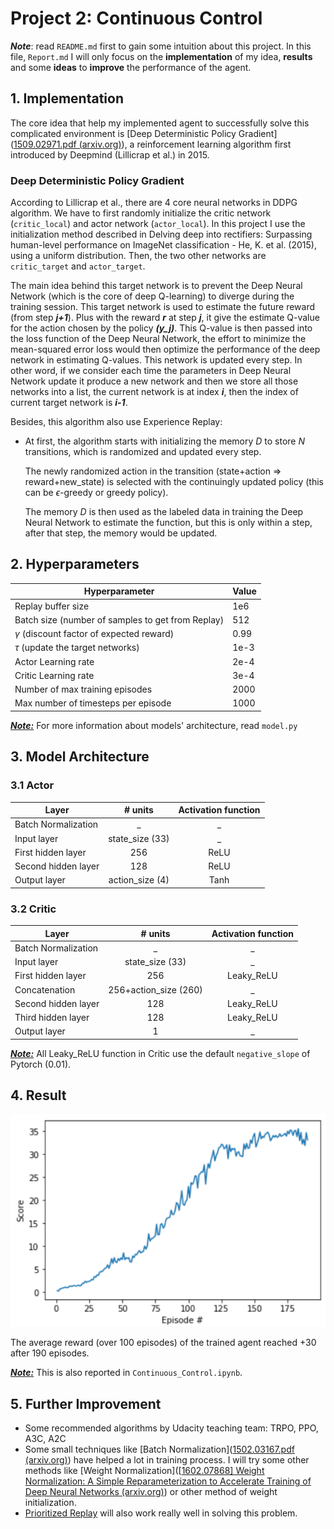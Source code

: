 # Project 2: Continuous Control

***Note***: read `README.md` first to gain some intuition about this project. In this file, `Report.md` I will only focus on the **implementation** of my idea, **results** and some **ideas** to **improve** the performance of the agent.

## 1. Implementation

The core idea that help my implemented agent to successfully solve this complicated environment is [Deep Deterministic Policy Gradient]([1509.02971.pdf (arxiv.org)](https://arxiv.org/pdf/1509.02971.pdf)), a reinforcement learning algorithm first introduced by Deepmind (Lillicrap et al.) in 2015.

### Deep Deterministic Policy Gradient

According to Lillicrap et al., there are 4 core neural networks in DDPG algorithm. We have to first randomly initialize the critic network (`critic_local`) and actor network (`actor_local`). In this project I use the initialization method described in Delving deep into rectifiers: Surpassing human-level performance on ImageNet classification - He, K. et al. (2015), using a uniform distribution. Then, the two other networks are `critic_target` and `actor_target`.

The main idea behind this target network is to prevent the Deep Neural Network (which is the core of deep Q-learning) to diverge during the training session. This target network is used to estimate the future reward (from step ***j+1***). Plus with the reward ***r*** at step ***j***, it give the estimate Q-value for the action chosen by the policy ***(y_j)***. This Q-value is then passed into the loss function of the Deep Neural Network, the effort to minimize the mean-squared error loss would then optimize the performance of the deep network in estimating Q-values. This network is updated every step. In other word, if we consider each time the parameters in Deep Neural Network update it produce a new network and then we store all those networks into a list, the current network is at index ***i***, then the index of current target network is ***i-1***.

Besides, this algorithm also use Experience Replay: 

- At first, the algorithm starts with initializing the memory $D$ to store $N$ transitions, which is randomized and updated every step.

  The newly randomized action in the transition (state+action ⇒ reward+new_state) is selected with the continuingly updated policy (this can be $\epsilon$-greedy or greedy policy).

  The memory $D$ is then used as the labeled data in training the Deep Neural Network to estimate the function, but this is only within a step, after that step, the memory would be updated.

## 2. Hyperparameters

| Hyperparameter                                    | Value |
| ------------------------------------------------- | ----- |
| Replay buffer size                                | 1e6   |
| Batch size (number of samples to get from Replay) | 512   |
| $\gamma$ (discount factor of expected reward)     | 0.99  |
| $\tau$ (update the target networks)               | 1e-3  |
| Actor Learning rate                               | 2e-4  |
| Critic Learning rate                              | 3e-4  |
| Number of max training episodes                   | 2000  |
| Max number of timesteps per episode               | 1000  |

***<u>Note:</u>*** For more information about models' architecture, read `model.py`

## 3. Model Architecture

### 3.1 Actor

| Layer               |     # units     | Activation function |
| ------------------- | :-------------: | :-----------------: |
| Batch Normalization |        _        |          _          |
| Input layer         | state_size (33) |          _          |
| First hidden layer  |       256       |        ReLU         |
| Second hidden layer |       128       |        ReLU         |
| Output layer        | action_size (4) |        Tanh         |

### 3.2 Critic

| Layer               |        # units        | Activation function |
| ------------------- | :-------------------: | :-----------------: |
| Batch Normalization |           _           |          _          |
| Input layer         |    state_size (33)    |          _          |
| First hidden layer  |          256          |     Leaky_ReLU      |
| Concatenation       | 256+action_size (260) |          _          |
| Second hidden layer |          128          |     Leaky_ReLU      |
| Third hidden layer  |          128          |     Leaky_ReLU      |
| Output layer        |           1           |          _          |

***<u>Note:</u>*** All Leaky_ReLU function in Critic use the default `negative_slope` of Pytorch (0.01).

## 4. Result

![image-20210818000140313](..\Project\score.png)

The average reward (over 100 episodes) of the trained agent reached +30 after 190 episodes.

**<u>*Note:*</u>** This is also reported in `Continuous_Control.ipynb`.

## 5. Further Improvement

- Some recommended algorithms by Udacity teaching team: TRPO, PPO, A3C, A2C
- Some small techniques like [Batch Normalization]([1502.03167.pdf (arxiv.org)](https://arxiv.org/pdf/1502.03167.pdf)) have helped a lot in training process. I will try some other methods like [Weight Normalization]([[1602.07868\] Weight Normalization: A Simple Reparameterization to Accelerate Training of Deep Neural Networks (arxiv.org)](https://arxiv.org/abs/1602.07868)) or other method of weight initialization.
- [Prioritized Replay](https://arxiv.org/pdf/1511.05952.pdf) will also work really well in solving this problem.